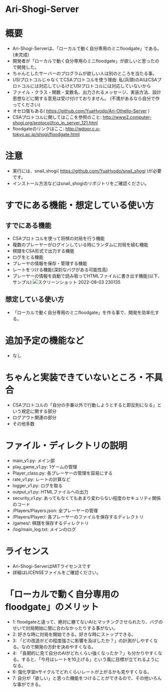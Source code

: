 # Ari-Shogi-Server

# 概要
- Ari-Shogi-Serverは、「ローカルで動く自分専用のミニfloodgate」である。(未完成)
- 開発者が「ローカルで動く自分専用のミニfloodgate」が欲しいと思ったので開発した。
- ちゃんとしたサーバーのプログラムが欲しい人は別のところを当たる事。
- USIプロトコルじゃなくてCSAプロトコルを使う理由: 私(兵頭)のAIはCSAプロトコルには対応しているけどUSIプロトコルには対応していないから
- ファイル・クラス・関数・変数名、出力されるメッセージ、実装方法、設計思想などに関する意見は受け付けておりません。 (不満があるなら自分で作ってください)
- オセロ版もある( https://github.com/YuaHyodo/Ari-Othello-Server )
- CSAプロトコルに関してはここを参照のこと: http://www2.computer-shogi.org/protocol/tcp_ip_server_121.html
- floodgateのリンクはここ: http://wdoor.c.u-tokyo.ac.jp/shogi/floodgate.html

# 注意
- 実行には、snail_shogi( https://github.com/YuaHyodo/snail_shogi )が必要です。
- インストール方法などはsnail_shogiのリポジトリをご確認ください。

# すでにある機能・想定している使い方
## すでにある機能
- CSAプロトコルを使って将棋の対局を行う機能
- 複数のプレーヤーがログインしている時にランダムに対局を組む機能
- 棋譜をCSA形式で出力する機能
- ログをとる機能
- プレーヤの情報を保存・管理する機能
- レートをつける機能(深刻なバグがある可能性高)
- プレーヤーの情報を自動で読み取ってHTMLファイルに書き出す機能(以下、サンプル)
![スクリーンショット 2022-08-03 230135](https://user-images.githubusercontent.com/66828980/182744695-caa4393b-ed60-4559-9982-daac57ce89ad.png)


## 想定している使い方
- 「ローカルで動く自分専用のミニfloodgate」を作る事で、開発を効率化する。

# 追加予定の機能など
- なし

# ちゃんと実装できていないところ・不具合
- CSAプロトコルの「自分の手番以外で行動しようとすると即反則になる」という規定に関する部分
- ログアウト関連の部分
- その他多数

# ファイル・ディレクトリの説明
- main_v1.py: メイン部
- play_game_v1.py: 1ゲームの管理 
- Player_class.py: 各プレーヤーの管理を容易にする
- rate_v1.py: レートの計算など 
- logger_v1.py: ログを取る 
- output_v1.py: HTMLファイルへの出力
- security_v1.py: あってもなくてもあまり変わらない程度のセキュリティ関係のコード
- /Players/Players.json: 全プレーヤーの管理 
- /Players/Player/: 各プレーヤーのファイルを保存するディレクトリ
- /games/: 棋譜を保存するディレクトリ 
- /log/main_log.txt: メインのログ 
  
# ライセンス
- Ari-Shogi-ServerはMITライセンスです
- 詳細はLICENSEファイルをご確認ください。

# 「ローカルで動く自分専用のfloodgate」のメリット
- 1: floodgateと違って、絶対に勝てないAIとマッチングさせられたり、バグのせいで対局開始に間に合わなかったりする事がない。
- 2: 好きな時に対局を開始できる。好きな時にストップできる。
- 3: 「どの改造がどの程度強さに影響を及ぼしたか？」の計測がしやすくなる。なので開発の方針を決めやすくなる。
- 4: 「長期的に見て自分のAIがどれくらい強くなったか？」も分かりやすくなる。すると、「今月はレートを10上げる」という風に目標が立てれるようになる。
- 6: 強化学習nサイクルでどれくらいレートが上がるかも見やすくなる。
- 7: 自分が「欲しい」と思った機能をつけることができるので、その他いろんな事ができる。
